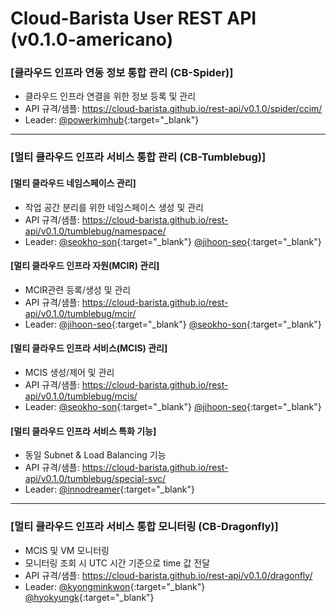 
# Cloud-Barista User REST API (v0.1.0-americano)
### [클라우드 인프라 연동 정보 통합 관리 (CB-Spider)] 
  * 클라우드 인프라 연결을 위한 정보 등록 및 관리
  * API 규격/샘플: https://cloud-barista.github.io/rest-api/v0.1.0/spider/ccim/
  * Leader: [@powerkimhub](https://github.com/powerkimhub){:target="_blank"}

---

### [멀티 클라우드 인프라 서비스 통합 관리 (CB-Tumblebug)]

#### [멀티 클라우드 네임스페이스 관리]
  * 작업 공간 분리를 위한 네임스페이스 생성 및 관리
  * API 규격/샘플: https://cloud-barista.github.io/rest-api/v0.1.0/tumblebug/namespace/
  * Leader: [@seokho-son](https://github.com/seokho-son "https://github.com/seokho-son"){:target="_blank"} [@jihoon-seo](https://github.com/jihoon-seo "https://github.com/jihoon-seo"){:target="_blank"}
 
#### [멀티 클라우드 인프라 자원(MCIR) 관리]
  * MCIR관련 등록/생성 및 관리
  * API 규격/샘플: https://cloud-barista.github.io/rest-api/v0.1.0/tumblebug/mcir/
  * Leader: [@jihoon-seo](https://github.com/jihoon-seo "https://github.com/jihoon-seo"){:target="_blank"} [@seokho-son](https://github.com/seokho-son "https://github.com/seokho-son"){:target="_blank"}
 
#### [멀티 클라우드 인프라 서비스(MCIS) 관리]
  * MCIS 생성/제어 및 관리
  * API 규격/샘플: https://cloud-barista.github.io/rest-api/v0.1.0/tumblebug/mcis/
  * Leader: [@seokho-son](https://github.com/seokho-son "https://github.com/seokho-son"){:target="_blank"} [@jihoon-seo](https://github.com/jihoon-seo "https://github.com/jihoon-seo"){:target="_blank"}
 
#### [멀티 클라우드 인프라 서비스 특화 기능]
  * 동일 Subnet & Load Balancing 기능
  * API 규격/샘플: https://cloud-barista.github.io/rest-api/v0.1.0/tumblebug/special-svc/
  * Leader: [@innodreamer](https://github.com/innodreamer "https://github.com/innodreamer"){:target="_blank"}
 
---
 
### [멀티 클라우드 인프라 서비스 통합 모니터링 (CB-Dragonfly)]
  * MCIS 및 VM 모니터링
  * 모니터링 조회 시 UTC 시간 기준으로 time 값 전달
  * API 규격/샘플: https://cloud-barista.github.io/rest-api/v0.1.0/dragonfly/
  * Leader: [@kyongminkwon](https://github.com/kyongminkwon "https://github.com/kyongminkwon"){:target="_blank"} [@hyokyungk](https://github.com/hyokyungk "https://github.com/hyokyungk"){:target="_blank"}
  
